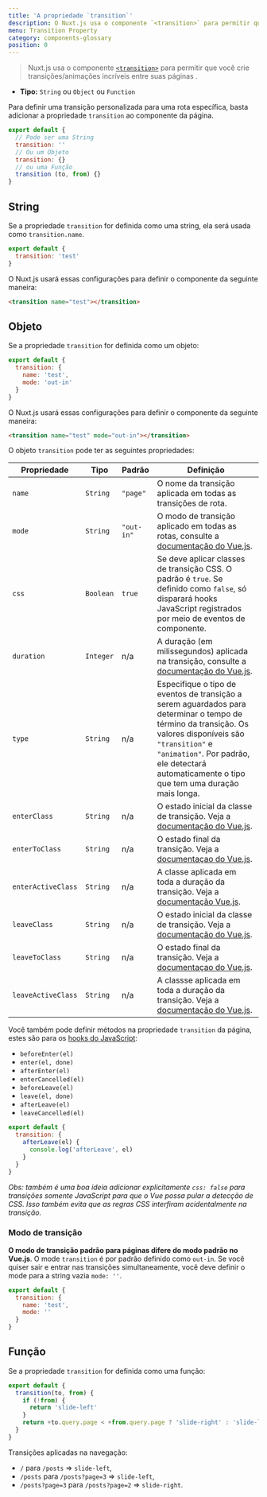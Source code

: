 ```yaml
---
title: 'A propriedade `transition`'
description: O Nuxt.js usa o componente `<transition>` para permitir que você crie e aplique transições/animações incríveis enquanto você navega entre suas páginas.
menu: Transition Property
category: components-glossary
position: 0
---
```


> Nuxt.js usa o componente [`<transition>`](https://vuejs.org/v2/guide/transitions.html#Transitioning-Single-Elements-Components) para permitir que você crie transições/animações incríveis entre suas páginas .

- **Tipo:** `String` ou `Object` ou `Function`

Para definir uma transição personalizada para uma rota específica, basta adicionar a propriedade `transition` ao componente da página.

```js
export default {
  // Pode ser uma String
  transition: ''
  // Ou um Objeto
  transition: {}
  // ou uma Função
  transition (to, from) {}
}
```

## String

Se a propriedade `transition` for definida como uma string, ela será usada como `transition.name`.

```js
export default {
  transition: 'test'
}
```

O Nuxt.js usará essas configurações para definir o componente da seguinte maneira:

```html
<transition name="test"></transition>
```

## Objeto

Se a propriedade `transition` for definida como um objeto:

```js
export default {
  transition: {
    name: 'test',
    mode: 'out-in'
  }
}
```

O Nuxt.js usará essas configurações para definir o componente da seguinte maneira:

```html
<transition name="test" mode="out-in"></transition>
```

O objeto `transition` pode ter as seguintes propriedades:

| Propriedade        | Tipo      | Padrão     | Definição                                                                                                                                                                                                                                                  |
| ------------------ | --------- | ---------- | ---------------------------------------------------------------------------------------------------------------------------------------------------------------------------------------------------------------------------------------------------------- |
| `name`             | `String`  | `"page"`   | O nome da transição aplicada em todas as transições de rota.                                                                                                                                                                                               |
| `mode`             | `String`  | `"out-in"` | O modo de transição aplicado em todas as rotas, consulte a [documentação do Vue.js](https://vuejs.org/v2/guide/transitions.html#Transition-Modes).                                                                                                         |
| `css`              | `Boolean` | `true`     | Se deve aplicar classes de transição CSS. O padrão é `true`. Se definido como `false`, só disparará hooks JavaScript registrados por meio de eventos de componente.                                                                                        |
| `duration`         | `Integer` | n/a        | A duração (em milissegundos) aplicada na transição, consulte a [documentação do Vue.js](https://vuejs.org/v2/guide/transitions.html#Explicit-Transition-Durations).                                                                                        |
| `type`             | `String`  | n/a        | Especifique o tipo de eventos de transição a serem aguardados para determinar o tempo de término da transição. Os valores disponíveis são `"transition"` e `"animation"`. Por padrão, ele detectará automaticamente o tipo que tem uma duração mais longa. |
| `enterClass`       | `String`  | n/a        | O estado inicial da classe de transição. Veja a [documentação do Vue.js](https://vuejs.org/v2/guide/transitions.html#Custom-Transition-Classes).                                                                                                           |
| `enterToClass`     | `String`  | n/a        | O estado final da transição. Veja a [documentaçao do Vue.js](https://vuejs.org/v2/guide/transitions.html#Custom-Transition-Classes).                                                                                                                       |
| `enterActiveClass` | `String`  | n/a        | A classe aplicada em toda a duração da transição. Veja a [documentação Vue.js](https://vuejs.org/v2/guide/transitions.html#Custom-Transition-Classes).                                                                                                     |
| `leaveClass`       | `String`  | n/a        | O estado inicial da classe de transição. Veja a [documentação do Vue.js](https://vuejs.org/v2/guide/transitions.html#Custom-Transition-Classes).                                                                                                           |
| `leaveToClass`     | `String`  | n/a        | O estado final da transição. Veja a [documentaçao do Vue.js](https://vuejs.org/v2/guide/transitions.html#Custom-Transition-Classes).                                                                                                                       |
| `leaveActiveClass` | `String`  | n/a        | A classse aplicada em toda a duração da transição. Veja a [documentação do Vue.js](https://vuejs.org/v2/guide/transitions.html#Custom-Transition-Classes).                                                                                                 |

Você também pode definir métodos na propriedade `transition` da página, estes são para os [hooks do JavaScript](https://vuejs.org/v2/guide/transitions.html#JavaScript-Hooks):

- `beforeEnter(el)`
- `enter(el, done)`
- `afterEnter(el)`
- `enterCancelled(el)`
- `beforeLeave(el)`
- `leave(el, done)`
- `afterLeave(el)`
- `leaveCancelled(el)`

```js
export default {
  transition: {
    afterLeave(el) {
      console.log('afterLeave', el)
    }
  }
}
```

_Obs: também é uma boa ideia adicionar explicitamente `css: false` para transições somente JavaScript para que o Vue possa pular a detecção de CSS. Isso também evita que as regras CSS interfiram acidentalmente na transição._

### Modo de transição

**O modo de transição padrão para páginas difere do modo padrão no Vue.js**. O mode `transition` é por padrão definido como `out-in`. Se você quiser sair e entrar nas transições simultaneamente, você deve definir o mode para a string vazia `mode: ''`.

```js
export default {
  transition: {
    name: 'test',
    mode: ''
  }
}
```

## Função

Se a propriedade `transition` for definida como uma função:

```js
export default {
  transition(to, from) {
    if (!from) {
      return 'slide-left'
    }
    return +to.query.page < +from.query.page ? 'slide-right' : 'slide-left'
  }
}
```

Transições aplicadas na navegação:

- `/` para `/posts` => `slide-left`,
- `/posts` para `/posts?page=3` => `slide-left`,
- `/posts?page=3` para `/posts?page=2` => `slide-right`.
